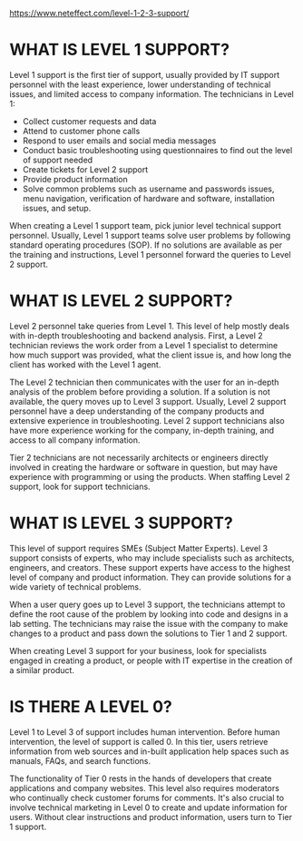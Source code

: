 https://www.neteffect.com/level-1-2-3-support/

# WHAT IS LEVEL 1 SUPPORT?
Level 1 support is the first tier of support, usually provided by IT support personnel with the least experience, lower understanding of technical issues, and limited access to company information. The technicians in Level 1:

  * Collect customer requests and data
  * Attend to customer phone calls
  * Respond to user emails and social media messages
  * Conduct basic troubleshooting using questionnaires to find out the level of support needed
  * Create tickets for Level 2 support
  * Provide product information
  * Solve common problems such as username and passwords issues, menu navigation, verification of hardware and software, installation issues, and setup.

When creating a Level 1 support team, pick junior level technical support personnel.  Usually, Level 1 support teams solve user problems by following standard operating procedures (SOP). If no solutions are available as per the training and instructions, Level 1 personnel forward the queries to Level 2 support.

# WHAT IS LEVEL 2 SUPPORT?
Level 2 personnel take queries from Level 1. This level of help mostly deals with in-depth troubleshooting and backend analysis. First, a Level 2 technician reviews the work order from a Level 1 specialist to determine how much support was provided, what the client issue is, and how long the client has worked with the Level 1 agent.

The Level 2 technician then communicates with the user for an in-depth analysis of the problem before providing a solution. If a solution is not available, the query moves up to Level 3 support. Usually, Level 2 support personnel have a deep understanding of the company products and extensive experience in troubleshooting. Level 2 support technicians also have more experience working for the company, in-depth training, and access to all company information.

Tier 2 technicians are not necessarily architects or engineers directly involved in creating the hardware or software in question, but may have experience with programming or using the products. When staffing Level 2 support, look for support technicians.

# WHAT IS LEVEL 3 SUPPORT?
This level of support requires SMEs (Subject Matter Experts). Level 3 support consists of experts, who may include specialists such as architects, engineers, and creators. These support experts have access to the highest level of company and product information. They can provide solutions for a wide variety of technical problems.

When a user query goes up to Level 3 support, the technicians attempt to define the root cause of the problem by looking into code and designs in a lab setting. The technicians may raise the issue with the company to make changes to a product and pass down the solutions to Tier 1 and 2 support.

When creating Level 3 support for your business, look for specialists engaged in creating a product, or people with IT expertise in the creation of a similar product.

# IS THERE A LEVEL 0?
Level 1 to Level 3 of support includes human intervention. Before human intervention, the level of support is called 0. In this tier, users retrieve information from web sources and in-built application help spaces such as manuals, FAQs, and search functions.

The functionality of Tier 0 rests in the hands of developers that create applications and company websites. This level also requires moderators who continually check customer forums for comments. It's also crucial to involve technical marketing in Level 0 to create and update information for users. Without clear instructions and product information, users turn to Tier 1 support.